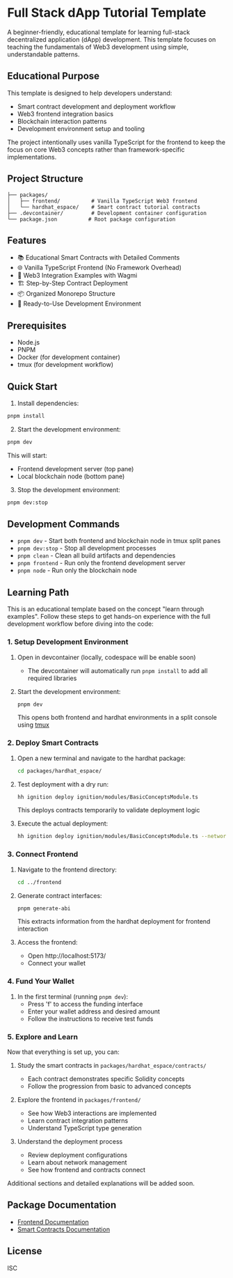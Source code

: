 # Full Stack dApp Tutorial Template

A beginner-friendly, educational template for learning full-stack decentralized application (dApp) development. This template focuses on teaching the fundamentals of Web3 development using simple, understandable patterns.

## Educational Purpose

This template is designed to help developers understand:
- Smart contract development and deployment workflow
- Web3 frontend integration basics
- Blockchain interaction patterns
- Development environment setup and tooling

The project intentionally uses vanilla TypeScript for the frontend to keep the focus on core Web3 concepts rather than framework-specific implementations.

## Project Structure

```
├── packages/
│   ├── frontend/          # Vanilla TypeScript Web3 frontend
│   └── hardhat_espace/    # Smart contract tutorial contracts
├── .devcontainer/         # Development container configuration
└── package.json          # Root package configuration
```

## Features

- 📚 Educational Smart Contracts with Detailed Comments
- 🌐 Vanilla TypeScript Frontend (No Framework Overhead)
- 🔗 Web3 Integration Examples with Wagmi
- 🏗️ Step-by-Step Contract Deployment
- 📦 Organized Monorepo Structure
- 🐳 Ready-to-Use Development Environment

## Prerequisites

- Node.js
- PNPM
- Docker (for development container)
- tmux (for development workflow)

## Quick Start

1. Install dependencies:
```bash
pnpm install
```

2. Start the development environment:
```bash
pnpm dev
```

This will start:
- Frontend development server (top pane)
- Local blockchain node (bottom pane)

3. Stop the development environment:
```bash
pnpm dev:stop
```

## Development Commands

- `pnpm dev` - Start both frontend and blockchain node in tmux split panes
- `pnpm dev:stop` - Stop all development processes
- `pnpm clean` - Clean all build artifacts and dependencies
- `pnpm frontend` - Run only the frontend development server
- `pnpm node` - Run only the blockchain node

## Learning Path

This is an educational template based on the concept "learn through examples". Follow these steps to get hands-on experience with the full development workflow before diving into the code:

### 1. Setup Development Environment

1. Open in devcontainer (locally, codespace will be enable soon)
   - The devcontainer will automatically run `pnpm install` to add all required libraries

2. Start the development environment:
   ```bash
   pnpm dev
   ```
   This opens both frontend and hardhat environments in a split console using [tmux](https://github.com/tmux/tmux/wiki) 

### 2. Deploy Smart Contracts

1. Open a new terminal and navigate to the hardhat package:
   ```bash
   cd packages/hardhat_espace/
   ```

2. Test deployment with a dry run:
   ```bash
   hh ignition deploy ignition/modules/BasicConceptsModule.ts
   ```
   This deploys contracts temporarily to validate deployment logic

3. Execute the actual deployment:
   ```bash
   hh ignition deploy ignition/modules/BasicConceptsModule.ts --network confluxESpaceLocal
   ```

### 3. Connect Frontend

1. Navigate to the frontend directory:
   ```bash
   cd ../frontend
   ```

2. Generate contract interfaces:
   ```bash
   pnpm generate-abi
   ```
   This extracts information from the hardhat deployment for frontend interaction

3. Access the frontend:
   - Open http://localhost:5173/
   - Connect your wallet

### 4. Fund Your Wallet

1. In the first terminal (running `pnpm dev`):
   - Press 'f' to access the funding interface
   - Enter your wallet address and desired amount
   - Follow the instructions to receive test funds

### 5. Explore and Learn

Now that everything is set up, you can:

1. Study the smart contracts in `packages/hardhat_espace/contracts/`
   - Each contract demonstrates specific Solidity concepts
   - Follow the progression from basic to advanced concepts

2. Explore the frontend in `packages/frontend/`
   - See how Web3 interactions are implemented
   - Learn contract integration patterns
   - Understand TypeScript type generation

3. Understand the deployment process
   - Review deployment configurations
   - Learn about network management
   - See how frontend and contracts connect

Additional sections and detailed explanations will be added soon.

## Package Documentation

- [Frontend Documentation](packages/frontend/README.md)
- [Smart Contracts Documentation](packages/hardhat_espace/README.md)

## License

ISC 